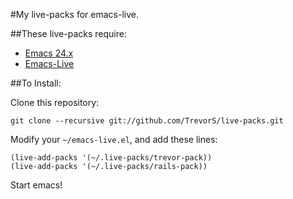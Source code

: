 #My live-packs for emacs-live.

##These live-packs require:
* [Emacs 24.x](https://github.com/emacsmirror/emacs)
* [Emacs-Live](https://github.com/overtone/emacs-live)

##To Install:

Clone this repository:

    git clone --recursive git://github.com/TrevorS/live-packs.git

Modify your `~/emacs-live.el`, and add these lines:

    (live-add-packs '(~/.live-packs/trevor-pack))
    (live-add-packs '(~/.live-packs/rails-pack))

Start emacs!
